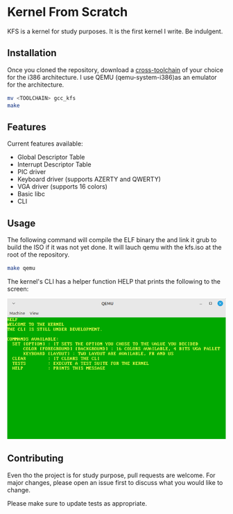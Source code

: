 # Kernel From Scratch

KFS is a kernel for study purposes. It is the first kernel I write. Be indulgent.

## Installation

Once you cloned the repository, download a [cross-toolchain]() of your choice for the i386 architecture.
I use QEMU (qemu-system-i386)as an emulator for the architecture. 

```bash
mv <TOOLCHAIN> gcc_kfs
make
```

## Features

Current features available:
- Global Descriptor Table
- Interrupt Descriptor Table
- PIC driver
- Keyboard driver (supports AZERTY and QWERTY)
- VGA driver (supports 16 colors)
- Basic libc
- CLI

## Usage

The following command will compile the ELF binary the and link it grub to build the ISO if it was not yet done.
It will lauch qemu with the kfs.iso at the root of the repository.

```bash
make qemu
```

The kernel's CLI has a helper function HELP that prints the following to the screen:

![Alt text](images/HELP.png)

## Contributing

Even tho the project is for study purpose, pull requests are welcome.
For major changes, please open an issue first to discuss what you would like to change.

Please make sure to update tests as appropriate.
